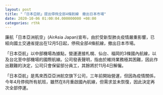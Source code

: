 ```yaml
---
layout: post
title: "「日本亞航」提出停飛全部4條航線　撤出日本市場"
date: 2020-10-06 01:00:04.000000000 +08:00
categories: rthk
---
```


廉航「日本亞洲航空」(AirAsia Japan)宣布，由於受新型肺炎疫情嚴重影響，已經向國土交通省提出在12月5日起，停飛全部4條航線，撤出日本市場。

「日本亞航」以中部機場為據點，營運連接札幌、仙台、福岡的3條國內航線，以及台北至中部機場的國際航線。公司發表聲明，指由於維持業務極其困難，因此作出艱難的決定，公司只會保留部分員工，其餘將於11月4日解僱。

「日本亞航」是馬來西亞亞洲航空旗下公司，三年前開始營運，但因為疫情關係，今年4月停飛所有航班，雖然在8月重啟國內航線，但需求並未恢復，因此決定再次全部停運。
